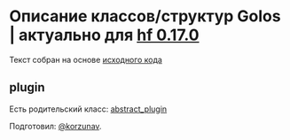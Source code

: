 # Описание классов/структур Golos | актуально для [hf 0.17.0](https://github.com/GolosChain/golos/releases/tag/v0.17.0)
Текст собран на основе [исходного кода](https://github.com/GolosChain/golos/tree/master/libraries/appbase/include/appbase/application.hpp)

## plugin

Есть родительский класс: [abstract_plugin](abstract_plugin.md)


Подготовил: [@korzunav](https://golos.io/@korzunav).

